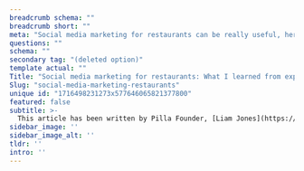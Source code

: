 ```yaml
---
breadcrumb schema: ""
breadcrumb short: ""
meta: "Social media marketing for restaurants can be really useful, here's the tips I've picked up which can help you."
questions: ""
schema: ""
secondary tag: "(deleted option)"
template actual: ""
Title: "Social media marketing for restaurants: What I learned from experts and Pilla users."
Slug: "social-media-marketing-restaurants"
unique id: "1716498231273x577646065821377800"
featured: false
subtitle: >-
  This article has been written by Pilla Founder, [Liam Jones](https://yourpilla.com/profile/liam-jones), click to [email Liam directly](mailto:liam@yourpilla.com), he reads every email.
sidebar_image: ''
sidebar_image_alt: ''
tldr: ''
intro: ''
---
```


